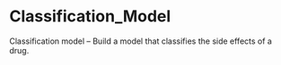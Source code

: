 # Classification_Model
Classification model – Build a model that classifies the side effects of a drug.
